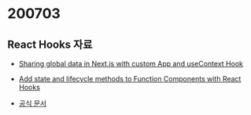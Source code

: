 # 200703

## React Hooks 자료

- [Sharing global data in Next.js with custom App and useContext Hook ](https://reacttricks.com/sharing-global-data-in-next-with-custom-app-and-usecontext-hook/)

- [Add state and lifecycle methods to Function Components with React Hooks](https://itnext.io/add-state-and-lifecycle-methods-to-function-components-with-react-hooks-8e2bdc44d43d)

- [공식 문서](https://ko.reactjs.org/docs/hooks-state.html)